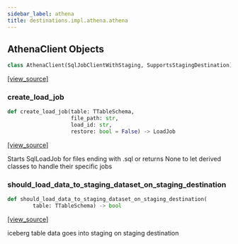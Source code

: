 ```yaml
---
sidebar_label: athena
title: destinations.impl.athena.athena
---
```


## AthenaClient Objects

```python
class AthenaClient(SqlJobClientWithStaging, SupportsStagingDestination)
```

[[view_source]](https://github.com/dlt-hub/dlt/blob/9857029af018a582dd24da4070562f58bb7e9fc5/dlt/destinations/impl/athena/athena.py#L369)

### create\_load\_job

```python
def create_load_job(table: TTableSchema,
                    file_path: str,
                    load_id: str,
                    restore: bool = False) -> LoadJob
```

[[view_source]](https://github.com/dlt-hub/dlt/blob/9857029af018a582dd24da4070562f58bb7e9fc5/dlt/destinations/impl/athena/athena.py#L471)

Starts SqlLoadJob for files ending with .sql or returns None to let derived classes to handle their specific jobs

### should\_load\_data\_to\_staging\_dataset\_on\_staging\_destination

```python
def should_load_data_to_staging_dataset_on_staging_destination(
        table: TTableSchema) -> bool
```

[[view_source]](https://github.com/dlt-hub/dlt/blob/9857029af018a582dd24da4070562f58bb7e9fc5/dlt/destinations/impl/athena/athena.py#L536)

iceberg table data goes into staging on staging destination

